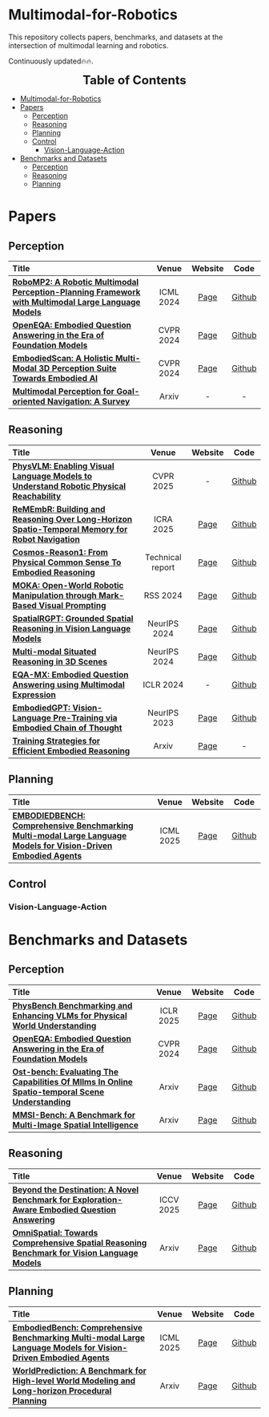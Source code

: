 # Multimodal-for-Robotics

This repository collects papers, benchmarks, and datasets at the intersection of multimodal learning and robotics.

Continuously updated🔥🔥.
<!-- <p align="center">
    <img src="./images/MiG_logo.jpg" width="100%" height="100%">
</p>

## Our MLLM works

🔥🔥🔥 **A Survey on Multimodal Large Language Models**  
**[Project Page [This Page]](https://github.com/BradyFU/Awesome-Multimodal-Large-Language-Models)** | **[Paper](https://arxiv.org/pdf/2306.13549.pdf)** | :black_nib: **[Citation](./images/bib_survey.txt)** | **[💬 WeChat (MLLM微信交流群，欢迎加入)](./images/wechat-group.png)**

The first comprehensive survey for Multimodal Large Language Models (MLLMs). :sparkles:  

---

🔥🔥🔥 **VITA: Towards Open-Source Interactive Omni Multimodal LLM**  
<p align="center">
    <img src="./images/vita-1.5.jpg" width="60%" height="60%">
</p>

<font size=7><div align='center' > [[📽 VITA-1.5 Demo Show! Here We Go! 🔥](https://youtu.be/tyi6SVFT5mM?si=fkMQCrwa5fVnmEe7)] </div></font>  

<font size=7><div align='center' > [[📖 VITA-1.5 Paper](https://arxiv.org/pdf/2501.01957)] [[🌟 GitHub](https://github.com/VITA-MLLM/VITA)] [[🤖 Basic Demo](https://modelscope.cn/studios/modelscope/VITA1.5_demo)] [[🍎 VITA-1.0](https://vita-home.github.io/)] [[💬 WeChat (微信)](https://github.com/VITA-MLLM/VITA/blob/main/asset/wechat-group.jpg)]</div></font>  

<font size=7><div align='center' > We are excited to introduce the **VITA-1.5**, a more powerful and more real-time version. ✨ </div></font>

<font size=7><div align='center' >**All codes of VITA-1.5 have been released**! :star2: </div></font>  

You can experience our [Basic Demo](https://modelscope.cn/studios/modelscope/VITA1.5_demo) on ModelScope directly. The Real-Time Interactive Demo needs to be configured according to the [instructions](https://github.com/VITA-MLLM/VITA?tab=readme-ov-file#-real-time-interactive-demo).


---

🔥🔥🔥 **Long-VITA: Scaling Large Multi-modal Models to 1 Million Tokens with Leading Short-Context Accuracy**  
<p align="center">
    <img src="./images/longvita.jpg" width="80%" height="80%">
</p>

<font size=7><div align='center' > [[📖 arXiv Paper](https://arxiv.org/pdf/2502.05177)] [[🌟 GitHub](https://github.com/VITA-MLLM/Long-VITA)]</div></font>  

<font size=7><div align='center' > Process more than **4K frames** or over **1M visual tokens**. State-of-the-art on Video-MME under 20B models!  ✨ </div></font>

--- -->

<font size=5><center><b> Table of Contents </b> </center></font>
- [Multimodal-for-Robotics](#multimodal-for-robotics)
- [Papers](#papers)
  - [Perception](#perception)
  - [Reasoning](#reasoning)
  - [Planning](#planning)
  - [Control](#control)
    - [Vision-Language-Action](#vision-language-action)
- [Benchmarks and Datasets](#benchmarks-and-datasets)
  - [Perception](#perception-1)
  - [Reasoning](#reasoning-1)
  - [Planning](#planning-1)

# Papers

<!-- Template
|:--------|:--------:|:--------:|:--------:|
| [**Title**](Paperlink)  | Conference | [Page]( ) | [Github]( ) | -->

## Perception

|  Title  |   Venue  |   Website   |   Code   |
|:--------|:--------:|:--------:|:--------:|
| [**RoboMP2: A Robotic Multimodal Perception-Planning Framework with Multimodal Large Language Models**](https://arxiv.org/pdf/2404.04929) | ICML 2024 | [Page](https://aopolin-lv.github.io/RoboMP2.github.io/) | [Github](https://github.com/aopolin-lv/RoboMP2) |
| [**OpenEQA: Embodied Question Answering in the Era of Foundation Models**](https://open-eqa.github.io/assets/pdfs/paper.pdf) | CVPR 2024 | [Page](https://open-eqa.github.io/) | [Github](https://github.com/facebookresearch/open-eqa) |
| [**EmbodiedScan: A Holistic Multi-Modal 3D Perception Suite Towards Embodied AI**](https://arxiv.org/pdf/2312.16170) | CVPR 2024 | [Page](https://tai-wang.github.io/embodiedscan/) | [Github](https://github.com/InternRobotics/EmbodiedScan/tree/main) |
| [**Multimodal Perception for Goal-oriented Navigation: A Survey**](https://arxiv.org/pdf/2504.15643) | Arxiv | - | - |







## Reasoning

|  Title  |   Venue  |   Website   |   Code   |
|:--------|:--------:|:--------:|:--------:|
| [**PhysVLM: Enabling Visual Language Models to Understand Robotic Physical Reachability**](https://arxiv.org/pdf/2503.08481) | CVPR 2025 | - | [Github](https://github.com/unira-zwj/PhysVLM?tab=readme-ov-file) |
| [**ReMEmbR: Building and Reasoning Over Long-Horizon Spatio-Temporal Memory for Robot Navigation**](https://arxiv.org/pdf/2409.13682) | ICRA 2025 | [Page](https://nvidia-ai-iot.github.io/remembr/) | [Github](https://github.com/NVIDIA-AI-IOT/remembr) |
| [**Cosmos-Reason1: From Physical Common Sense To Embodied Reasoning**](https://arxiv.org/pdf/2503.15558) | Technical report | [Page](https://research.nvidia.com/labs/dir/cosmos-reason1/) | [Github](https://github.com/nvidia-cosmos/cosmos-reason1) |
| [**MOKA: Open-World Robotic Manipulation through Mark-Based Visual Prompting**](https://www.roboticsproceedings.org/rss20/p062.pdf) | RSS 2024 | [Page](https://moka-manipulation.github.io/) | [Github](https://github.com/moka-manipulation/moka) |
| [**SpatialRGPT: Grounded Spatial Reasoning in Vision Language Models**](https://arxiv.org/pdf/2406.01584) | NeurIPS 2024 | [Page](https://www.anjiecheng.me/SpatialRGPT) | [Github](https://github.com/AnjieCheng/SpatialRGPT) |
| [**Multi-modal Situated Reasoning in 3D Scenes**](https://arxiv.org/pdf/2409.02389) | NeurIPS 2024 | [Page](https://msr3d.github.io/) | [Github](https://github.com/MSR3D/MSR3D) |
| [**EQA-MX: Embodied Question Answering using Multimodal Expression**](https://openreview.net/pdf?id=7gUrYE50Rb) | ICLR 2024 | - | [Github](https://github.com/mmiakashs/eqa-mx) |
| [**EmbodiedGPT: Vision-Language Pre-Training via Embodied Chain of Thought**](https://openreview.net/pdf?id=7gUrYE50Rb) | NeurIPS 2023 | [Page](https://embodiedgpt.github.io/) | [Github](https://github.com/EmbodiedGPT/EmbodiedGPT_Pytorch) |
| [**Training Strategies for Efficient Embodied Reasoning**](https://arxiv.org/pdf/2505.08243) | Arxiv | [Page](https://ecot-lite.github.io/) | - |




## Planning

|  Title  |   Venue  |   Website   |   Code   |
|:--------|:--------:|:--------:|:--------:|
| [**EMBODIEDBENCH: Comprehensive Benchmarking Multi-modal Large  Language Models for Vision-Driven Embodied Agents**](https://arxiv.org/pdf/2502.09560) | ICML 2025 | [Page](https://embodiedbench.github.io/) | [Github](https://github.com/EmbodiedBench/EmbodiedBench) |


## Control

### Vision-Language-Action

<!-- ### Diffusion Policy -->


# Benchmarks and Datasets

## Perception
|  Title  |   Venue  |   Website   |   Code   |
|:--------|:--------:|:--------:|:--------:|
| [**PhysBench Benchmarking and Enhancing VLMs for Physical World Understanding**](https://arxiv.org/pdf/2501.16411) | ICLR 2025 | [Page](https://physbench.github.io/) | [Github](https://github.com/USC-GVL/PhysBench) |
| [**OpenEQA: Embodied Question Answering in the Era of Foundation Models**](https://open-eqa.github.io/assets/pdfs/paper.pdf) | CVPR 2024 | [Page](https://open-eqa.github.io/) | [Github](https://github.com/facebookresearch/open-eqa) |
| [**Ost-bench: Evaluating The Capabilities Of Mllms In Online Spatio-temporal Scene Understanding**](https://arxiv.org/pdf/2507.07984) | Arxiv | [Page](https://rbler1234.github.io/OSTBench.github.io/) | [Github](https://github.com/OpenRobotLab/OST-Bench) |
| [**MMSI-Bench: A Benchmark for Multi-Image Spatial Intelligence**](https://arxiv.org/pdf/2505.23764) | Arxiv | [Page](https://runsenxu.com/projects/MMSI_Bench/) | [Github](https://github.com/InternRobotics/MMSI-Bench) |



## Reasoning
|  Title  |   Venue  |   Website   |   Code   |
|:--------|:--------:|:--------:|:--------:|
| [**Beyond the Destination: A Novel Benchmark for Exploration-Aware Embodied Question Answering**](https://arxiv.org/pdf/2503.11117) | ICCV 2025 | [Page](https://hcplab-sysu.github.io/EXPRESS-Bench/) | [Github](https://github.com/HCPLab-SYSU/EXPRESS-Bench) |
| [**OmniSpatial: Towards Comprehensive Spatial Reasoning Benchmark for Vision Language Models**](https://arxiv.org/pdf/2506.03135) | Arxiv | [Page](https://qizekun.github.io/omnispatial/) | [Github](https://github.com/qizekun/OmniSpatial) |





## Planning
|  Title  |   Venue  |   Website   |   Code   |
|:--------|:--------:|:--------:|:--------:|
| [**EmbodiedBench: Comprehensive Benchmarking Multi-modal Large Language Models for Vision-Driven Embodied Agents**](https://arxiv.org/pdf/2502.09560) | ICML 2025 | [Page](https://embodiedbench.github.io/) | [Github](https://github.com/EmbodiedBench/EmbodiedBench) |
| [**WorldPrediction: A Benchmark for High-level World Modeling and Long-horizon Procedural Planning**](https://arxiv.org/pdf/2506.04363) | Arxiv | [Page](https://worldprediction.github.io/) | [Github](https://github.com/fairinternal/WorldPrediction) |




<!-- # Datasets -->

<!-- 
## Others
| Name | Paper | Link | Notes |
|:-----|:-----:|:----:|:-----:|
| **IMAD** | [IMAD: IMage-Augmented multi-modal Dialogue](https://arxiv.org/pdf/2305.10512.pdf) | [Link](https://github.com/VityaVitalich/IMAD) | Multimodal dialogue dataset|
| **Video-ChatGPT** | [Video-ChatGPT: Towards Detailed Video Understanding via Large Vision and Language Models](https://arxiv.org/pdf/2306.05424.pdf) | [Link](https://github.com/mbzuai-oryx/Video-ChatGPT#quantitative-evaluation-bar_chart) | A quantitative evaluation framework for video-based dialogue models | -->